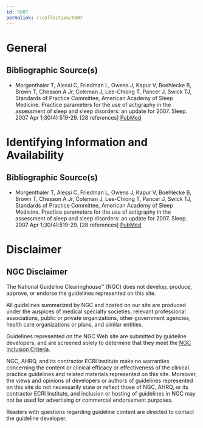 ```yaml
---
id: 5607
permalink: /:collection/5607
---
```


# General

## Bibliographic Source(s)

- Morgenthaler T, Alessi C, Friedman L, Owens J, Kapur V, Boehlecke B, Brown T, Chesson A Jr, Coleman J, Lee-Chiong T, Pancer J, Swick TJ, Standards of Practice Committee, American Academy of Sleep Medicine. Practice parameters for the use of actigraphy in the assessment of sleep and sleep disorders: an update for 2007. Sleep. 2007 Apr 1;30(4):519-29. [28 references] [ PubMed ](http://www.ncbi.nlm.nih.gov/entrez/query.fcgi?cmd=Retrieve&db=pubmed&dopt=Abstract&list_uids=17520797)

# Identifying Information and Availability

## Bibliographic Source(s)

- Morgenthaler T, Alessi C, Friedman L, Owens J, Kapur V, Boehlecke B, Brown T, Chesson A Jr, Coleman J, Lee-Chiong T, Pancer J, Swick TJ, Standards of Practice Committee, American Academy of Sleep Medicine. Practice parameters for the use of actigraphy in the assessment of sleep and sleep disorders: an update for 2007. Sleep. 2007 Apr 1;30(4):519-29. [28 references] [ PubMed ](http://www.ncbi.nlm.nih.gov/entrez/query.fcgi?cmd=Retrieve&db=pubmed&dopt=Abstract&list_uids=17520797)

# Disclaimer

## NGC Disclaimer

The National Guideline Clearinghouse™ (NGC) does not develop, produce, approve, or endorse the guidelines represented on this site.

All guidelines summarized by NGC and hosted on our site are produced under the auspices of medical specialty societies, relevant professional associations, public or private organizations, other government agencies, health care organizations or plans, and similar entities.

Guidelines represented on the NGC Web site are submitted by guideline developers, and are screened solely to determine that they meet the [NGC Inclusion Criteria](/help-and-about/summaries/inclusion-criteria).

NGC, AHRQ, and its contractor ECRI Institute make no warranties concerning the content or clinical efficacy or effectiveness of the clinical practice guidelines and related materials represented on this site. Moreover, the views and opinions of developers or authors of guidelines represented on this site do not necessarily state or reflect those of NGC, AHRQ, or its contractor ECRI Institute, and inclusion or hosting of guidelines in NGC may not be used for advertising or commercial endorsement purposes.

Readers with questions regarding guideline content are directed to contact the guideline developer.

